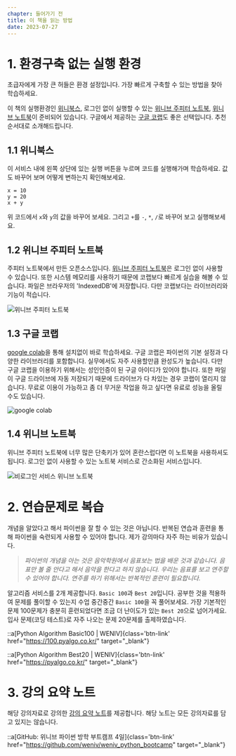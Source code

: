 ```yaml
---
chapter: 들어가기 전
title: 이 책을 읽는 방법
date: 2023-07-27
---
```


# 1. 환경구축 없는 실행 환경
초급자에게 가장 큰 허들은 환경 설정입니다. 가장 빠르게 구축할 수 있는 방법을 찾아 학습하세요. 

이 책의 실행환경인 [위니북스](https://www.books.weniv.co.kr/python), 로그인 없이 실행할 수 있는 [위니브 주피터 노트북](https://jupyter.weniv.co.kr/), [위니브 노트북](https://notebook.weniv.co.kr/)이 준비되어 있습니다. 구글에서 제공하는 [구글 코랩](https://colab.research.google.com/?hl=ko)도 좋은 선택입니다. 추천 순서대로 소개해드립니다.

## 1.1 위니북스
이 서비스 내에 왼쪽 상단에 있는 실행 버튼을 누르며 코드를 실행해가며 학습하세요. 값도 바꾸어 보며 어떻게 변하는지 확인해보세요.

```python-exec
x = 10
y = 20
x + y
```

위 코드에서 `x`와 `y`의 값을 바꾸어 보세요. 그리고 `+`를 `-`, `*`, `/`로 바꾸어 보고 실행해보세요.

## 1.2 위니브 주피터 노트북
주피터 노트북에서 만든 오픈소스입니다. [위니브 주피터 노트북](https://jupyter.weniv.co.kr/)은 로그인 없이 사용할 수 있습니다. 또한 시스템 메모리를 사용하기 때문에 코랩보다 빠르게 실습을 해볼 수 있습니다. 파일은 브라우저의 'IndexedDB'에 저장합니다. 다만 코랩보다는 라이브러리와 기능이 적습니다.

![](/images/python/chapter00-0.png '위니브 주피터 노트북')

## 1.3  구글 코랩
[google colab](https://colab.research.google.com/?hl=ko)을 통해 설치없이 바로 학습하세요. 구글 코랩은 파이썬의 기본 설정과 다양한 라이브러리를 포함합니다. 실무에서도 자주 사용할만큼 완성도가 높습니다. 다만 구글 코랩을 이용하기 위해서는 성인인증이 된 구글 아이디가 있어야 합니다. 또한 파일이 구글 드라이브에 자동 저장되기 때문에 드라이브가 다 차있는 경우 코랩이 열리지 않습니다. 무료로 이용이 가능하고 좀 더 무거운 작업을 하고 싶다면 유료로 성능을 올릴 수도 있습니다.

![](/images/python/chapter00-1.png 'google colab')

## 1.4 위니브 노트북
위니브 주피터 노트북에 너무 많은 단축키가 있어 혼란스럽다면 이 노트북을 사용하셔도 됩니다. 로그인 없이 사용할 수 있는 노트북 서비스로 간소화된 서비스입니다.

![](/images/python/chapter00-2.png '비로그인 서비스 위니브 노트북')

# 2. 연습문제로 복습

개념을 알았다고 해서 파이썬을 잘 할 수 있는 것은 아닙니다. 반복된 연습과 훈련을 통해 파이썬을 숙련되게 사용할 수 있어야 합니다. 제가 강의마다 자주 하는 비유가 있습니다. 

> _파이썬의 개념을 아는 것은 음악학원에서 음표보는 법을 배운 것과 같습니다. 음표만 볼 줄 안다고 해서 음악을 한다고 하지 않습니다. 우리는 음표를 보고 연주할 수 있어야 합니다. 연주를 하기 위해서는 반복적인 훈련이 필요합니다._

알고리즘 서비스를 2개 제공합니다. `Basic 100`과 `Best 20`입니다. 공부한 것을 적용하여 문제를 풀이할 수 있는지 수업 중간중간 `Basic 100`을 꼭 풀어보세요. 가장 기본적인 문제 100문제가 충분히 훈련되었다면 조금 더 난이도가 있는 `Best 20`으로 넘어가세요. 입사 문제(코딩 테스트)로 자주 나오는 문제 20문제를 출제하였습니다.

::a[Python Algorithm Basic100 | WENIV]{class='btn-link' href="https://100.pyalgo.co.kr/" target="\_blank"}

::a[Python Algorithm Best20 | WENIV]{class='btn-link' href="https://pyalgo.co.kr/" target="\_blank"}

# 3. 강의 요약 노트

해당 강의자료로 강의한 [강의 요약 노트](https://github.com/weniv/weniv_python_bootcamp)를 제공합니다. 해당 노트는 모든 강의자료를 담고 있지는 않습니다.

::a[GitHub: 위니브 파이썬 방학 부트캠프 4일]{class='btn-link' href="https://github.com/weniv/weniv_python_bootcamp" target="\_blank"}
